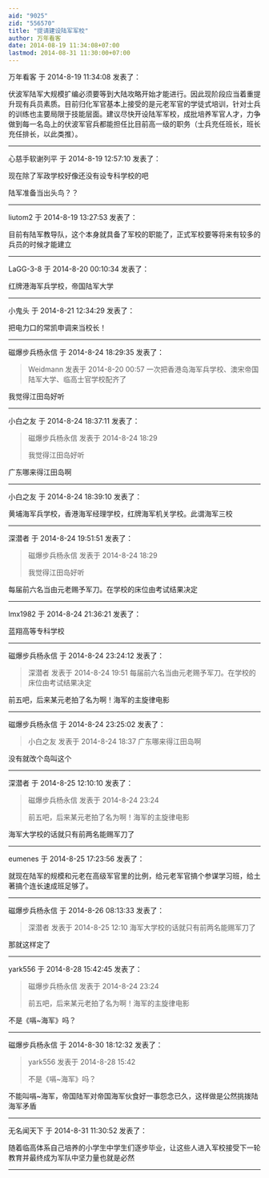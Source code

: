 ```yaml
---
aid: "9025"
zid: "556570"
title: "提请建设陆军军校"
author: 万年看客
date: 2014-08-19 11:34:08+07:00
lastmod: 2014-08-31 11:30:00+07:00
---
```


万年看客 于 2014-8-19 11:34:08 发表了：

伏波军陆军大规模扩编必须要等到大陆攻略开始才能进行。因此现阶段应当着重提升现有兵员素质。目前归化军官基本上接受的是元老军官的学徒式培训，针对士兵的训练也主要局限于技能层面。建议尽快开设陆军军校，成批培养军官人才，力争做到每一名岛上的伏波军官兵都能担任比目前高一级的职务（士兵充任班长，班长充任排长，以此类推）。

---

心慈手软谢列平 于 2014-8-19 12:57:10 发表了：

现在除了军政学校好像还没有设专科学校的吧

陆军准备当出头鸟？？

---

liutom2 于 2014-8-19 13:27:53 发表了：

目前有陆军教导队，这个本身就具备了军校的职能了，正式军校要等将来有较多的兵员的时候才能建立

---

LaGG-3-8 于 2014-8-20 00:10:34 发表了：

红牌港海军兵学校，帝国陆军大学

---

小鬼头 于 2014-8-21 12:34:29 发表了：

把电力口的常凯申调来当校长！

---

磁爆步兵杨永信 于 2014-8-24 18:29:35 发表了：

> Weidmann 发表于 2014-8-20 00:57 一次把香港岛海军兵学校、澳宋帝国陆军大学、临高士官学校配齐了

我觉得江田岛好听

---

小白之友 于 2014-8-24 18:37:11 发表了：

> 磁爆步兵杨永信 发表于 2014-8-24 18:29
>
> 我觉得江田岛好听

广东哪来得江田岛啊

---

小白之友 于 2014-8-24 18:39:10 发表了：

黄埔海军兵学校，香港海军经理学校，红牌海军机关学校。此谓海军三校

---

深潜者 于 2014-8-24 19:51:51 发表了：

> 磁爆步兵杨永信 发表于 2014-8-24 18:29
>
> 我觉得江田岛好听

每届前六名当由元老赐予军刀。在学校的床位由考试结果决定

---

lmx1982 于 2014-8-24 21:36:21 发表了：

蓝翔高等专科学校

---

磁爆步兵杨永信 于 2014-8-24 23:24:12 发表了：

> 深潜者 发表于 2014-8-24 19:51 每届前六名当由元老赐予军刀。在学校的床位由考试结果决定

前五吧，后来某元老拍了名为啊！海军的主旋律电影

---

磁爆步兵杨永信 于 2014-8-24 23:25:02 发表了：

> 小白之友 发表于 2014-8-24 18:37 广东哪来得江田岛啊

没有就改个岛叫这个

---

深潜者 于 2014-8-25 12:10:10 发表了：

> 磁爆步兵杨永信 发表于 2014-8-24 23:24
>
> 前五吧，后来某元老拍了名为啊！海军的主旋律电影

海军大学校的话就只有前两名能赐军刀了

---

eumenes 于 2014-8-25 17:23:56 发表了：

就现在陆军的规模和元老在高级军官里的比例，给元老军官搞个参谋学习班，给土著搞个连长速成班足够了。

---

磁爆步兵杨永信 于 2014-8-26 08:13:33 发表了：

> 深潜者 发表于 2014-8-25 12:10 海军大学校的话就只有前两名能赐军刀了

那就这样定了

---

yark556 于 2014-8-28 15:42:45 发表了：

> 磁爆步兵杨永信 发表于 2014-8-24 23:24
>
> 前五吧，后来某元老拍了名为啊！海军的主旋律电影

不是《嗝~海军》吗？

---

磁爆步兵杨永信 于 2014-8-30 18:12:32 发表了：

> yark556 发表于 2014-8-28 15:42
>
> 不是《嗝~海军》吗？

不能叫嗝~海军，帝国陆军对帝国海军伙食好一事怨念已久，这样做是公然挑拨陆海军矛盾

---

无名闻天下 于 2014-8-31 11:30:52 发表了：

随着临高体系自己培养的小学生中学生们逐步毕业，让这些人进入军校接受下一轮教育并最终成为军队中坚力量也就是必然

---
